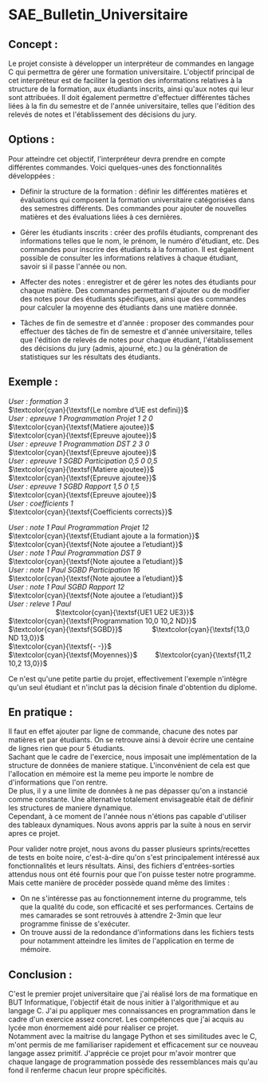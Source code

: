 # SAE_Bulletin_Universitaire


Concept :
-

Le projet consiste à développer un interpréteur de commandes en langage C qui permettra de gérer une formation universitaire. 
L'objectif principal de cet interpréteur est de faciliter la gestion des informations relatives à la structure de la formation, aux étudiants inscrits, ainsi qu'aux notes qui leur sont attribuées. 
Il doit également permettre d'effectuer différentes tâches liées à la fin du semestre et de l'année universitaire, telles que l'édition des relevés de notes et l'établissement des décisions du jury.

Options :
-

Pour atteindre cet objectif, l'interpréteur devra prendre en compte différentes commandes. Voici quelques-unes des fonctionnalités développées :

- Définir la structure de la formation : définir les différentes matières et évaluations qui composent la formation universitaire catégorisées dans des semestres différents. Des commandes pour ajouter de nouvelles matières et des évaluations liées à ces dernières.

- Gérer les étudiants inscrits : créer des profils étudiants, comprenant des informations telles que le nom, le prénom, le numéro d'étudiant, etc. Des commandes pour inscrire des étudiants à la formation. Il est également possible de consulter les informations relatives à chaque étudiant, savoir si il passe l'année ou non.

- Affecter des notes : enregistrer et de gérer les notes des étudiants pour chaque matière. Des commandes permettant d'ajouter ou de modifier des notes pour des étudiants spécifiques, ainsi que des commandes pour calculer la moyenne des étudiants dans une matière donnée.

- Tâches de fin de semestre et d'année : proposer des commandes pour effectuer des tâches de fin de semestre et d'année universitaire, telles que l'édition de relevés de notes pour chaque étudiant, l'établissement des décisions du jury (admis, ajourné, etc.) ou la génération de statistiques sur les résultats des étudiants.



Exemple :
-
*User : formation 3*  
$\textcolor{cyan}{\textsf{Le nombre d’UE est defini}}$  
*User : epreuve 1 Programmation Projet 1 2 0*  
$\textcolor{cyan}{\textsf{Matiere ajoutee}}$  
$\textcolor{cyan}{\textsf{Epreuve ajoutee}}$  
*User : epreuve 1 Programmation DST 2 3 0*  
$\textcolor{cyan}{\textsf{Epreuve ajoutee}}$  
*User : epreuve 1 SGBD Participation 0,5 0 0,5*  
$\textcolor{cyan}{\textsf{Matiere ajoutee}}$  
$\textcolor{cyan}{\textsf{Epreuve ajoutee}}$  
*User : epreuve 1 SGBD Rapport 1,5 0 1,5*  
$\textcolor{cyan}{\textsf{Epreuve ajoutee}}$  
*User : coefficients 1*  
$\textcolor{cyan}{\textsf{Coefficients corrects}}$  

*User : note 1 Paul Programmation Projet 12*  
$\textcolor{cyan}{\textsf{Etudiant ajoute a la formation}}$  
$\textcolor{cyan}{\textsf{Note ajoutee a l’etudiant}}$  
*User : note 1 Paul Programmation DST 9*  
$\textcolor{cyan}{\textsf{Note ajoutee a l’etudiant}}$  
*User : note 1 Paul SGBD Participation 16*  
$\textcolor{cyan}{\textsf{Note ajoutee a l’etudiant}}$  
*User : note 1 Paul SGBD Rapport 12*  
$\textcolor{cyan}{\textsf{Note ajoutee a l’etudiant}}$  
*User : releve 1 Paul*  
&nbsp;&nbsp;&nbsp;&nbsp;&nbsp;&nbsp;&nbsp;&nbsp;&nbsp;&nbsp;&nbsp;&nbsp;&nbsp;&nbsp;&nbsp;&nbsp;&nbsp;&nbsp;&nbsp;&nbsp;&nbsp;&nbsp;&nbsp; $\textcolor{cyan}{\textsf{UE1 UE2 UE3}}$  
$\textcolor{cyan}{\textsf{Programmation 10,0 10,2 ND}}$  
$\textcolor{cyan}{\textsf{SGBD}}$ &nbsp;&nbsp;&nbsp;&nbsp;&nbsp;&nbsp;&nbsp;&nbsp;&nbsp;&nbsp;&nbsp;&nbsp;&nbsp; $\textcolor{cyan}{\textsf{13,0 ND 13,0}}$  
$\textcolor{cyan}{\textsf{- -}}$  
$\textcolor{cyan}{\textsf{Moyennes}}$ &nbsp;&nbsp;&nbsp;&nbsp;&nbsp;&nbsp;&nbsp; $\textcolor{cyan}{\textsf{11,2 10,2 13,0}}$  

Ce n'est qu'une petite partie du projet, effectivement l'exemple n'intègre qu'un seul étudiant et n'inclut pas la décision finale d'obtention du diplome.

En pratique :
-
Il faut en effet ajouter par ligne de commande, chacune des notes par matières et par étudiants. On se retrouve ainsi à devoir écrire une centaine de lignes rien que pour 5 étudiants.  
Sachant que le cadre de l'exercice, nous imposait une implémentation de la structure de données de maniere statique. 
L'inconvénient de cela est que l'allocation en mémoire est la meme peu importe le nombre de d'informations que l'on rentre.  
De plus, il y a une limite de données à ne pas dépasser qu'on a instancié comme constante. Une alternative totalement envisageable était de définir les structures de maniere dynamique.  
Cependant, à ce moment de l'année nous n'étions pas capable d'utiliser des tableaux dynamiques. Nous avons appris par la suite à nous en servir apres ce projet.

Pour valider notre projet, nous avons du passer plusieurs sprints/recettes de tests en boite noire, c'est-à-dire qu'on s'est principalement intéressé aux fonctionnalités et leurs résultats.
Ainsi, des fichiers d'entrées-sorties attendus nous ont été fournis pour que l'on puisse tester notre programme.  
Mais cette manière de procéder possède quand même des limites : 
- On ne s'intéresse pas au fonctionnement interne du programme, tels que la qualité du code, son efficacité et ses performances. Certains de mes camarades se sont retrouvés à attendre 2-3min que leur programme finisse de s'exécuter.
- On trouve aussi de la redondance d'informations dans les fichiers tests pour notamment atteindre les limites de l'application en terme de mémoire.
  
Conclusion :
-
C'est le premier projet universitaire que j'ai réalisé lors de ma formatique en BUT Informatique, l'objectif était de nous initier à l'algorithmique et au langage C.
J'ai pu appliquer mes connaissances en programmation dans le cadre d'un exercice assez concret. Les compétences que j'ai acquis au lycée mon énormement aidé pour réaliser ce projet.  
Notamment avec la maitrise du langage Python et ses similitudes avec le C, m'ont permis de me familiariser rapidement et efficacement sur ce nouveau langage assez primitif.
J'apprécie ce projet pour m'avoir montrer que chaque langage de programmation possède des ressemblances mais qu'au fond il renferme chacun leur propre spécificités.

